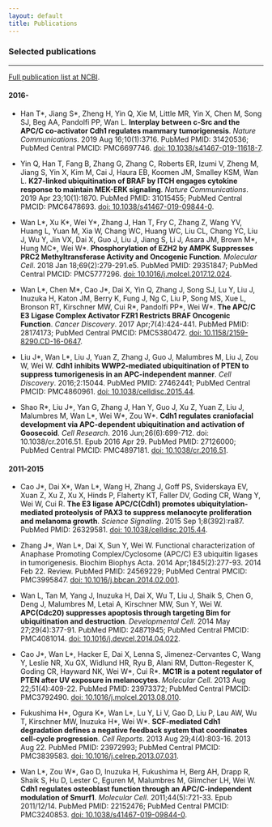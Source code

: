 ```yaml
---
layout: default
title: Publications
---
```


###  Selected publications
* * *
[Full publication list at NCBI](https://www.ncbi.nlm.nih.gov/myncbi/14oug0lc3t/bibliography/public/).

#### 2016-
- Han T\*, Jiang S\*, Zheng H, Yin Q, Xie M, Little MR, Yin X, Chen M, Song SJ, Beg AA, Pandolfi PP, Wan L. **Interplay between c-Src and the APC/C co-activator Cdh1 regulates mammary tumorigenesis**. _Nature Communications_. 2019 Aug 16;10(1):3716. PubMed PMID: 31420536; PubMed Central PMCID: PMC6697746. [doi: 10.1038/s41467-019-11618-7](https://doi.org/10.1038/s41467-019-11618-7).

-	Yin Q, Han T, Fang B, Zhang G, Zhang C, Roberts ER, Izumi V, Zheng M, Jiang S, Yin X, Kim M, Cai J, Haura EB, Koomen JM, Smalley KSM, Wan L. **K27-linked ubiquitination of BRAF by ITCH engages cytokine response to maintain MEK-ERK signaling**. _Nature Communications_. 2019 Apr 23;10(1):1870. PubMed PMID: 31015455; PubMed Central PMCID: PMC6478693. [doi: 10.1038/s41467-019-09844-0](https://doi.org/10.1038/s41467-019-09844-0).

-	Wan L\*, Xu K\*, Wei Y\*, Zhang J, Han T, Fry C, Zhang Z, Wang YV, Huang L, Yuan M, Xia W, Chang WC, Huang WC, Liu CL, Chang YC, Liu J, Wu Y, Jin VX, Dai X, Guo J, Liu J, Jiang S, Li J, Asara JM, Brown M\*, Hung MC\*, Wei W\*. **Phosphorylation of EZH2 by AMPK Suppresses PRC2 Methyltransferase Activity and Oncogenic Function**. _Molecular Cell_. 2018 Jan 18;69(2):279-291.e5. PubMed PMID: 29351847; PubMed Central PMCID: PMC5777296. [doi: 10.1016/j.molcel.2017.12.024](https://doi.org/10.1016/j.molcel.2017.12.024).

- Wan L\*, Chen M\*, Cao J\*, Dai X, Yin Q, Zhang J, Song SJ, Lu Y, Liu J, Inuzuka H, Katon JM, Berry K, Fung J, Ng C, Liu P, Song MS, Xue L, Bronson RT, Kirschner MW, Cui R\*, Pandolfi PP\*, Wei W\*. **The APC/C E3 Ligase Complex Activator FZR1 Restricts BRAF Oncogenic Function**. _Cancer Discovery_. 2017 Apr;7(4):424-441. PubMed PMID: 28174173; PubMed Central PMCID: PMC5380472. [doi: 10.1158/2159-8290.CD-16-0647](https://doi.org/10.1158/2159-8290.CD-16-0647).

- Liu J\*, Wan L\*, Liu J, Yuan Z, Zhang J, Guo J, Malumbres M, Liu J, Zou W, Wei W. **Cdh1 inhibits WWP2-mediated ubiquitination of PTEN to suppress tumorigenesis in an APC-independent manner**. _Cell Discovery_. 2016;2:15044. PubMed PMID: 27462441; PubMed Central PMCID: PMC4860961. [doi: 10.1038/celldisc.2015.44](https://doi.org/10.1038/celldisc.2015.44).

- Shao R\*, Liu J\*, Yan G, Zhang J, Han Y, Guo J, Xu Z, Yuan Z, Liu J, Malumbres M, Wan L\*, Wei W\*, Zou W\*. **Cdh1 regulates craniofacial development via APC-dependent ubiquitination and activation of Goosecoid**. _Cell Research_. 2016 Jun;26(6):699-712. doi: 10.1038/cr.2016.51. Epub 2016 Apr 29. PubMed PMID: 27126000; PubMed Central PMCID: PMC4897181. [doi: 10.1038/cr.2016.51](https://doi.org/10.1038/cr.2016.51).

#### 2011-2015

- Cao J\*, Dai X\*, Wan L\*, Wang H, Zhang J, Goff PS, Sviderskaya EV, Xuan Z, Xu Z, Xu X, Hinds P, Flaherty KT, Faller DV, Goding CR, Wang Y, Wei W, Cui R. **The E3 ligase APC/C(Cdh1) promotes ubiquitylation-mediated proteolysis of PAX3 to suppress melanocyte proliferation and melanoma growth**. _Science Signaling_. 2015 Sep 1;8(392):ra87. PubMed PMID: 26329581. [doi: 10.1038/celldisc.2015.44](https://doi.org/10.1038/celldisc.2015.44).

- Zhang J\*, Wan L\*, Dai X, Sun Y, Wei W. Functional characterization of Anaphase Promoting Complex/Cyclosome (APC/C) E3 ubiquitin ligases in tumorigenesis. Biochim Biophys Acta. 2014 Apr;1845(2):277-93. 2014 Feb 22. Review. PubMed PMID: 24569229; PubMed Central PMCID: PMC3995847. [doi: 10.1016/j.bbcan.2014.02.001](https://doi.org/10.1016/j.bbcan.2014.02.001).

-	Wan L, Tan M, Yang J, Inuzuka H, Dai X, Wu T, Liu J, Shaik S, Chen G, Deng J, Malumbres M, Letai A, Kirschner MW, Sun Y, Wei W. **APC(Cdc20) suppresses apoptosis through targeting Bim for ubiquitination and destruction**. _Developmental Cell_. 2014 May 27;29(4):377-91. PubMed PMID: 24871945; PubMed Central PMCID: PMC4081014. [doi: 10.1016/j.devcel.2014.04.022](https://doi.org/10.1016/j.devcel.2014.04.022).

-	Cao J\*, Wan L\*, Hacker E, Dai X, Lenna S, Jimenez-Cervantes C, Wang Y, Leslie NR, Xu GX, Widlund HR, Ryu B, Alani RM, Dutton-Regester K, Goding CR, Hayward NK, Wei W\*, Cui R\*. **MC1R is a potent regulator of PTEN after UV exposure in melanocytes**. _Molecular Cell_. 2013 Aug 22;51(4):409-22. PubMed PMID: 23973372; PubMed Central PMCID: PMC3792490. [doi: 10.1016/j.molcel.2013.08.010](https://doi.org/10.1016/j.molcel.2013.08.010).

- Fukushima H\*, Ogura K\*, Wan L\*, Lu Y, Li V, Gao D, Liu P, Lau AW, Wu T, Kirschner MW, Inuzuka H\*, Wei W\*. **SCF-mediated Cdh1 degradation defines a negative feedback system that coordinates cell-cycle progression**. _Cell Reports_. 2013 Aug 29;4(4):803-16. 2013 Aug 22. PubMed PMID: 23972993; PubMed Central PMCID: PMC3839583. [doi: 10.1016/j.celrep.2013.07.031](https://doi.org/10.1016/j.celrep.2013.07.031).

- Wan L\*, Zou W\*, Gao D, Inuzuka H, Fukushima H, Berg AH, Drapp R, Shaik S, Hu D, Lester C, Eguren M, Malumbres M, Glimcher LH, Wei W. **Cdh1 regulates osteoblast function through an APC/C-independent modulation of Smurf1**. _Molecular Cell_. 2011;44(5):721-33. Epub 2011/12/14. PubMed PMID: 22152476; PubMed Central PMCID: PMC3240853. [doi: 10.1038/s41467-019-09844-0](https://doi.org/10.1038/s41467-019-09844-0).

